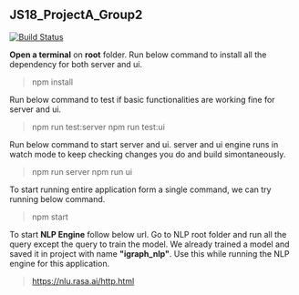 ## JS18_ProjectA_Group2

[![Build Status](https://travis-ci.org/Rostlab/JS18_ProjectA_Group2.svg?branch=develop)](https://travis-ci.org/Rostlab/JS18_ProjectA_Group2)

**Open a terminal** on **root** folder. 
Run below command to install all the dependency for both server and ui.
  
  >npm install

Run below command to test if basic functionalities are working fine for server and ui.

  >npm run test:server
  >npm run test:ui
  
Run below command to start server and ui.
server and ui engine runs in watch mode to keep checking changes you do and build simontaneously. 

  >npm run server
  >npm run ui

To start running entire application form a single command, we can try running below command.
  
  >npm start

To start **NLP Engine** follow below url. Go to NLP root folder and run all the query except the query to train the model. 
We already trained a model and saved it in project with name **"igraph_nlp"**. Use this while running the NLP engine for this application.

  >https://nlu.rasa.ai/http.html

